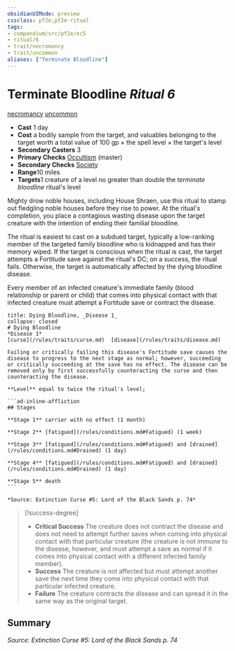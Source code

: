 ```yaml
---
obsidianUIMode: preview
cssclass: pf2e,pf2e-ritual
tags:
- compendium/src/pf2e/ec5
- ritual/6
- trait/necromancy
- trait/uncommon
aliases: ["Terminate Bloodline"]
---
```

# Terminate Bloodline *Ritual 6*  
[necromancy](/rules/traits/necromancy.md)  [uncommon](/rules/traits/uncommon.md)  

- **Cast** 1 day
- **Cost** a bodily sample from the target, and valuables belonging to the target worth a total value of 100 gp × the spell level × the target's level
- **Secondary Casters** 3
- **Primary Checks** [Occultism](/compendium/skills.md#Occultism) (master)
- **Secondary Checks** [Society](/compendium/skills.md#Society)
- **Range**10 miles
- **Targets**1 creature of a level no greater than double the _terminate bloodline_ ritual's level

Mighty drow noble houses, including House Shraen, use this ritual to stamp out fledgling noble houses before they rise to power. At the ritual's completion, you place a contagious wasting disease upon the target creature with the intention of ending their familial bloodline.

The ritual is easiest to cast on a subdued target, typically a low-ranking member of the targeted family bloodline who is kidnapped and has their memory wiped. If the target is conscious when the ritual is cast, the target attempts a Fortitude save against the ritual's DC; on a success, the ritual fails. Otherwise, the target is automatically affected by the dying bloodline disease.

Every member of an infected creature's immediate family (blood relationship or parent or child) that comes into physical contact with that infected creature must attempt a Fortitude save or contract the disease.

````ad-embed-affliction
title: Dying Bloodline, _Disease 1_
collapse: closed
# Dying Bloodline
*Disease 1*  
[curse](/rules/traits/curse.md)  [disease](/rules/traits/disease.md)  

Failing or critically failing this disease's Fortitude save causes the disease to progress to the next stage as normal; however, succeeding or critically succeeding at the save has no effect. The disease can be removed only by first successfully counteracting the curse and then counteracting the disease.

**Level** equal to twice the ritual's level;

```ad-inline-affliction
## Stages

**Stage 1** carrier with no effect (1 month)

**Stage 2** [fatigued](/rules/conditions.md#Fatigued) (1 week)

**Stage 3** [fatigued](/rules/conditions.md#Fatigued) and [drained](/rules/conditions.md#Drained) (1 day)

**Stage 4** [fatigued](/rules/conditions.md#Fatigued) and [drained](/rules/conditions.md#Drained) (1 day)

**Stage 5** death
```

*Source: Extinction Curse #5: Lord of the Black Sands p. 74*
````

> [!success-degree] 
> - **Critical Success** The creature does not contract the disease and does not need to attempt further saves when coming into physical contact with that particular creature (the creature is not immune to the disease, however, and must attempt a save as normal if it comes into physical contact with a different infected family member).
> - **Success** The creature is not affected but must attempt another save the next time they come into physical contact with that particular infected creature.
> - **Failure** The creature contracts the disease and can spread it in the same way as the original target.


## Summary

*Source: Extinction Curse #5: Lord of the Black Sands p. 74*